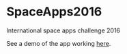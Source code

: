 # SpaceApps2016
International space apps challenge 2016

See a demo of the app working [here](https://emnes.github.io/SpaceApps2016/).
